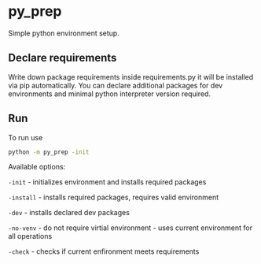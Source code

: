 # py_prep

Simple python environment setup.

## Declare requirements

Write down package requirements inside requirements.py it will be installed via pip automatically.
You can declare additional packages for dev environments and minimal python interpreter version required.

## Run

To run use

``` bash
python -m py_prep -init
````

Available options:

`-init` - initializes environment and installs required packages

`-install` - installs required packages, requires valid environment

`-dev` - installs declared dev packages

`-no-venv` - do not require virtial environment - uses current environment for all operations

`-check` - checks if current enfironment meets requirements
